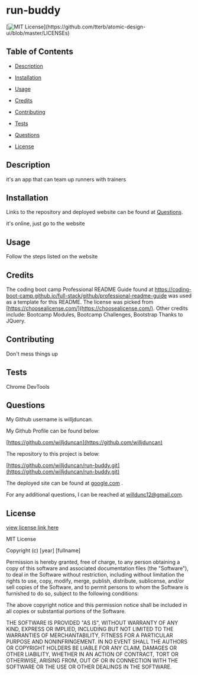 

# run-buddy


[![MIT License](https://img.shields.io/apm/l/atomic-design-ui.svg?)](https://github.com/tterb/atomic-design-ui/blob/master/LICENSEs)

        

## Table of Contents
- [Description](#description)
- [Installation](#installation)
- [Usage](#usage)
- [Credits](#credits)
- [Contributing](#contributing)
- [Tests](#tests)
- [Questions](#questions)

- [License](#license)  
        



## Description

it's an app that can team up runners with trainers


## Installation

Links to the repository and deployed website can be found at [Questions](#questions).

it's online, just go to the website


## Usage

Follow the steps listed on the website


## Credits

The coding boot camp Professional README Guide found at https://coding-boot-camp.github.io/full-stack/github/professional-readme-guide was used as a template for this README. 
The license was picked from [https://choosealicense.com/](https://choosealicense.com/).
Other credits include: 
Bootcamp Modules, Bootcamp Challenges, Bootstrap
Thanks to JQuery. 



## Contributing

Don't mess things up


## Tests

Chrome DevTools


## Questions

My Github username is willjduncan.


My Github Profile can be found below:

[https://github.com/willjduncan](https://github.com/willjduncan)


The repository to this project is below:

[https://github.com/willjduncan/run-buddy.git](https://github.com/willjduncan/run-buddy.git)



The deployed site can be found at [google.com](google.com) .

For any additional questions, I can be reached at willdunc12@gmail.com.



## License

[view license link here](https://choosealicense.com/licenses/mit/)

        

        
MIT License

Copyright (c) [year] [fullname]

Permission is hereby granted, free of charge, to any person obtaining a copy
of this software and associated documentation files (the "Software"), to deal
in the Software without restriction, including without limitation the rights
to use, copy, modify, merge, publish, distribute, sublicense, and/or sell
copies of the Software, and to permit persons to whom the Software is
furnished to do so, subject to the following conditions:

The above copyright notice and this permission notice shall be included in all
copies or substantial portions of the Software.

THE SOFTWARE IS PROVIDED "AS IS", WITHOUT WARRANTY OF ANY KIND, EXPRESS OR
IMPLIED, INCLUDING BUT NOT LIMITED TO THE WARRANTIES OF MERCHANTABILITY,
FITNESS FOR A PARTICULAR PURPOSE AND NONINFRINGEMENT. IN NO EVENT SHALL THE
AUTHORS OR COPYRIGHT HOLDERS BE LIABLE FOR ANY CLAIM, DAMAGES OR OTHER
LIABILITY, WHETHER IN AN ACTION OF CONTRACT, TORT OR OTHERWISE, ARISING FROM,
OUT OF OR IN CONNECTION WITH THE SOFTWARE OR THE USE OR OTHER DEALINGS IN THE
SOFTWARE.

    